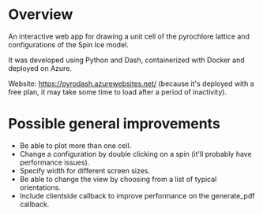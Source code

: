 # Overview

An interactive web app for drawing a unit cell of the pyrochlore lattice and configurations of the Spin Ice model. 

It was developed using Python and Dash, containerized with Docker and deployed on Azure.

Website: <https://pyrodash.azurewebsites.net/> (because it's deployed with a free plan, it may take some time to load after a period of inactivity).

# Possible general improvements

* Be able to plot more than one cell.
* Change a configuration by double clicking on a spin (it'll probably have performance issues).
* Specify width for different screen sizes.
* Be able to change the view by choosing from a list of typical orientations.
* Include clientside callback to improve performance on the generate_pdf callback.

